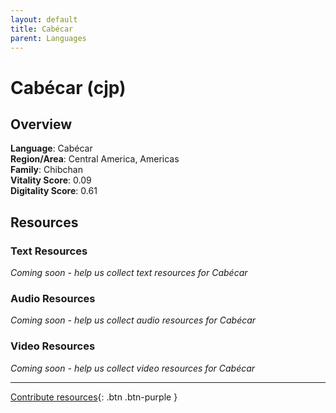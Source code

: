```yaml
---
layout: default
title: Cabécar
parent: Languages
---
```


# Cabécar (cjp)

## Overview

**Language**: Cabécar  
**Region/Area**: Central America, Americas  
**Family**: Chibchan  
**Vitality Score**: 0.09  
**Digitality Score**: 0.61  

## Resources

### Text Resources
*Coming soon - help us collect text resources for Cabécar*

### Audio Resources
*Coming soon - help us collect audio resources for Cabécar*

### Video Resources
*Coming soon - help us collect video resources for Cabécar*

---

[Contribute resources](https://fairtrain.github.io/){: .btn .btn-purple }
